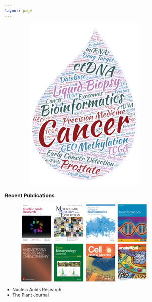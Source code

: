 ```yaml
---
layout: page
---
```


<p align="center">
  <img width="350" src="https://raw.githubusercontent.com/rli012/rli012.github.io/master/img/worldcloud.png">
</p>
  

### Recent Publications

<p align="center">
  <img width="400" src="https://raw.githubusercontent.com/rli012/rli012.github.io/master/img/publications.png">
</p>

+ Nucleic Acids Research
+ The Plant Journal
